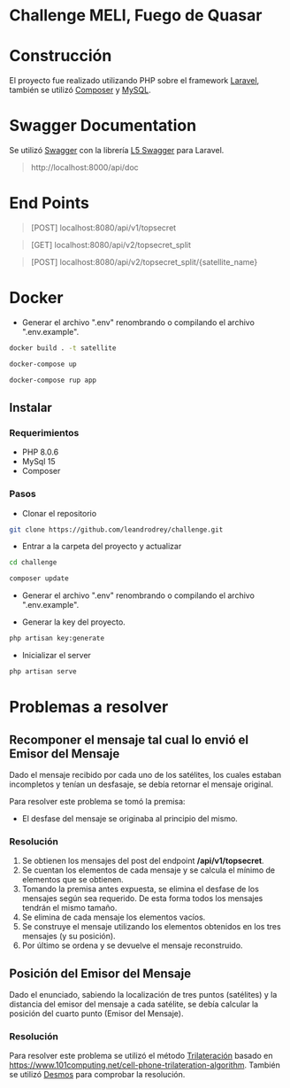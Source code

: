 # Challenge MELI, Fuego de Quasar

# Construcción
El proyecto fue realizado utilizando PHP sobre el framework [Laravel](https://laravel.com/), también se utilizó [Composer](https://getcomposer.org/) y [MySQL](https://www.mysql.com/).

# Swagger Documentation
Se utilizó [Swagger](https://swagger.io/) con la librería [L5 Swagger](https://github.com/DarkaOnLine/L5-Swagger) para Laravel.
> http://localhost:8000/api/doc

# End Points

> [POST] localhost:8080/api/v1/topsecret

> [GET] localhost:8080/api/v2/topsecret_split

> [POST] localhost:8080/api/v2/topsecret_split/{satellite_name}

# Docker

* Generar el archivo ".env" renombrando o compilando el archivo ".env.example".

```bash
docker build . -t satellite
```

```bash
docker-compose up
```

```bash
docker-compose rup app
```

## Instalar

### Requerimientos
* PHP 8.0.6
* MySql 15 
* Composer

### Pasos
* Clonar el repositorio
```bash
git clone https://github.com/leandrodrey/challenge.git
```

* Entrar a la carpeta del proyecto y actualizar
```bash
cd challenge
```
```bash
composer update
```

* Generar el archivo ".env" renombrando o compilando el archivo ".env.example".

* Generar la key del proyecto.
```bash
php artisan key:generate
```
  
* Inicializar el server
```bash
php artisan serve
```
                                                                                           
# Problemas a resolver

## Recomponer el mensaje tal cual lo envió el Emisor del Mensaje
Dado el mensaje recibido por cada uno de los satélites, los cuales estaban incompletos y tenían un desfasaje, se debía retornar el mensaje original.

Para resolver este problema se tomó la premisa:
* El desfase del mensaje se originaba al principio del mismo.
 
### Resolución
1. Se obtienen los mensajes del post del endpoint **/api/v1/topsecret**.
2. Se cuentan los elementos de cada mensaje y se calcula el mínimo de elementos que se obtienen.
3. Tomando la premisa antes expuesta, se elimina el desfase de los mensajes según sea requerido. De esta forma todos los mensajes tendrán el mismo tamaño.
4. Se elimina de cada mensaje los elementos vacíos.
5. Se construye el mensaje utilizando los elementos obtenidos en los tres mensajes (y su posición).
6. Por último se ordena y se devuelve el mensaje reconstruido.


## Posición del Emisor del Mensaje
Dado el enunciado, sabiendo la localización de tres puntos (satélites) y la distancia del emisor del mensaje a cada satélite, 
se debía calcular la posición del cuarto punto (Emisor del Mensaje).
               
### Resolución

Para resolver este problema se utilizó el método [Trilateración](https://es.wikipedia.org/wiki/Trilateraci%C3%B3n) basado en https://www.101computing.net/cell-phone-trilateration-algorithm. También se utilizó [Desmos](https://www.desmos.com/calculator/vdy4hafwyb?lang=es) para comprobar la resolución.

